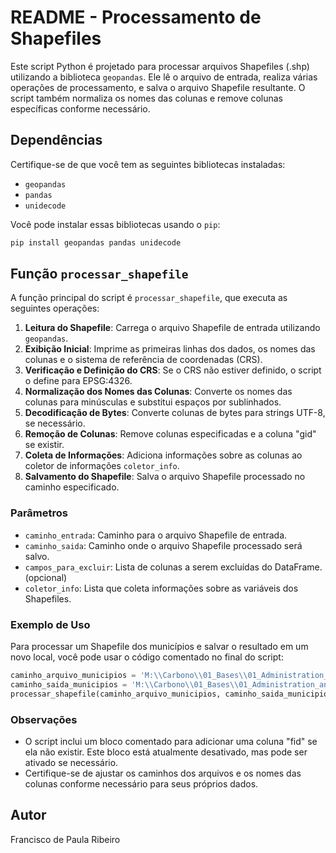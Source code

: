 # README - Processamento de Shapefiles

Este script Python é projetado para processar arquivos Shapefiles (.shp) utilizando a biblioteca `geopandas`. Ele lê o arquivo de entrada, realiza várias operações de processamento, e salva o arquivo Shapefile resultante. O script também normaliza os nomes das colunas e remove colunas específicas conforme necessário.

## Dependências

Certifique-se de que você tem as seguintes bibliotecas instaladas:

- `geopandas`
- `pandas`
- `unidecode`

Você pode instalar essas bibliotecas usando o `pip`:

```bash
pip install geopandas pandas unidecode
```

## Função `processar_shapefile`

A função principal do script é `processar_shapefile`, que executa as seguintes operações:

1. **Leitura do Shapefile**: Carrega o arquivo Shapefile de entrada utilizando `geopandas`.
2. **Exibição Inicial**: Imprime as primeiras linhas dos dados, os nomes das colunas e o sistema de referência de coordenadas (CRS).
3. **Verificação e Definição do CRS**: Se o CRS não estiver definido, o script o define para EPSG:4326.
4. **Normalização dos Nomes das Colunas**: Converte os nomes das colunas para minúsculas e substitui espaços por sublinhados.
5. **Decodificação de Bytes**: Converte colunas de bytes para strings UTF-8, se necessário.
6. **Remoção de Colunas**: Remove colunas especificadas e a coluna "gid" se existir.
7. **Coleta de Informações**: Adiciona informações sobre as colunas ao coletor de informações `coletor_info`.
8. **Salvamento do Shapefile**: Salva o arquivo Shapefile processado no caminho especificado.

### Parâmetros

- `caminho_entrada`: Caminho para o arquivo Shapefile de entrada.
- `caminho_saida`: Caminho onde o arquivo Shapefile processado será salvo.
- `campos_para_excluir`: Lista de colunas a serem excluídas do DataFrame. (opcional)
- `coletor_info`: Lista que coleta informações sobre as variáveis dos Shapefiles.

### Exemplo de Uso

Para processar um Shapefile dos municípios e salvar o resultado em um novo local, você pode usar o código comentado no final do script:

```python
caminho_arquivo_municipios = 'M:\\Carbono\\01_Bases\\01_Administration_and_Economy\\02_Geographic Data\\06_Municipios\\01_Shapefile\\02_Original\\BR_Municipios_2022\\BR_Municipios_2022.shp'
caminho_saida_municipios = 'M:\\Carbono\\01_Bases\\01_Administration_and_Economy\\02_Geographic Data\\06_Municipios\\01_Shapefile\\04_Geoserver\\geo_pol_municipios.shp'
processar_shapefile(caminho_arquivo_municipios, caminho_saida_municipios, campos_para_excluir=['campo_a_ser_excluido'], coletor_info=coletor_info)
```

### Observações

- O script inclui um bloco comentado para adicionar uma coluna "fid" se ela não existir. Este bloco está atualmente desativado, mas pode ser ativado se necessário.
- Certifique-se de ajustar os caminhos dos arquivos e os nomes das colunas conforme necessário para seus próprios dados.

## Autor

Francisco de Paula Ribeiro
